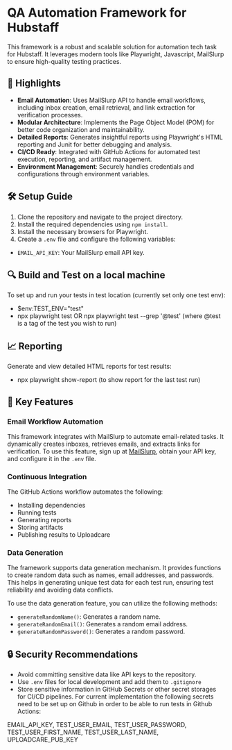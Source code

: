 # QA Automation Framework for Hubstaff

This framework is a robust and scalable solution for automation tech task for Hubstaff. It leverages modern tools like Playwright, Javascript, MailSlurp to ensure high-quality testing practices.

## 🌟 Highlights

- **Email Automation**: Uses MailSlurp API to handle email workflows, including inbox creation, email retrieval, and link extraction for verification processes.
- **Modular Architecture**: Implements the Page Object Model (POM) for better code organization and maintainability.
- **Detailed Reports**: Generates insightful reports using Playwright's HTML reporting and Junit for better debugging and analysis.
- **CI/CD Ready**: Integrated with GitHub Actions for automated test execution, reporting, and artifact management.
- **Environment Management**: Securely handles credentials and configurations through environment variables.

## 🛠️ Setup Guide

1. Clone the repository and navigate to the project directory.
2. Install the required dependencies using `npm install`.
3. Install the necessary browsers for Playwright.
4. Create a `.env` file and configure the following variables:
- `EMAIL_API_KEY`: Your MailSlurp email API key.

## 🔍 Build and Test on a local machine

To set up and run your tests in test location (currently set only one test env):

-   $env:TEST_ENV="test"
-   npx playwright test OR npx playwright test --grep '@test' (where @test is a tag of the test you wish to run)

## 📈 Reporting

Generate and view detailed HTML reports for test results:

-   npx playwright show-report (to show report for the last test run)

## 🔑 Key Features

### Email Workflow Automation

This framework integrates with MailSlurp to automate email-related tasks. It dynamically creates inboxes, retrieves emails, and extracts links for verification. To use this feature, sign up at [MailSlurp](https://www.mailslurp.com/), obtain your API key, and configure it in the `.env` file.

### Continuous Integration

The GitHub Actions workflow automates the following:
- Installing dependencies
- Running tests
- Generating reports
- Storing artifacts
- Publishing results to Uploadcare

### Data Generation

The framework supports data generation mechanism. It provides functions to create random data such as names, email addresses, and passwords. This helps in generating unique test data for each test run, ensuring test reliability and avoiding data conflicts.

To use the data generation feature, you can utilize the following methods:

- `generateRandomName()`: Generates a random name.
- `generateRandomEmail()`: Generates a random email address.
- `generateRandomPassword()`: Generates a random password.

## 🔒 Security Recommendations

- Avoid committing sensitive data like API keys to the repository.
- Use `.env` files for local development and add them to `.gitignore`
- Store sensitive information in GitHub Secrets or other secret storages for CI/CD pipelines. For current implementation the following secrets need to be set up on Github in order to be able to run tests in Github Actions:
 
 EMAIL_API_KEY, TEST_USER_EMAIL, TEST_USER_PASSWORD, TEST_USER_FIRST_NAME, TEST_USER_LAST_NAME, UPLOADCARE_PUB_KEY
